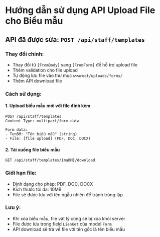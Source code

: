 # Hướng dẫn sử dụng API Upload File cho Biểu mẫu

## API đã được sửa: `POST /api/staff/templates`

### Thay đổi chính:
- Thay đổi từ `[FromBody]` sang `[FromForm]` để hỗ trợ upload file
- Thêm validation cho file upload
- Tự động lưu file vào thư mục `wwwroot/uploads/forms/`
- Thêm API download file

### Cách sử dụng:

#### 1. Upload biểu mẫu mới với file đính kèm
```
POST /api/staff/templates
Content-Type: multipart/form-data

Form data:
- TenBM: "Tên biểu mẫu" (string)
- File: [file upload] (PDF, DOC, DOCX)
```

#### 2. Tải xuống file biểu mẫu
```
GET /api/staff/templates/{maBM}/download
```

### Giới hạn file:
- Định dạng cho phép: PDF, DOC, DOCX
- Kích thước tối đa: 10MB
- File sẽ được lưu với tên ngẫu nhiên để tránh trùng lặp

### Lưu ý:
- Khi xóa biểu mẫu, file vật lý cũng sẽ bị xóa khỏi server
- File được lưu trong field `LienKet` của model `Form`
- API download sẽ trả về file với tên gốc là tên biểu mẫu 